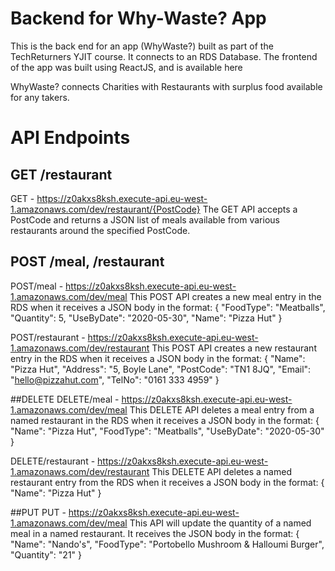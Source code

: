 # Backend for Why-Waste? App
This is the back end for an app (WhyWaste?) built as part of the TechReturners YJIT course. It connects to an RDS Database. The frontend of the app was built using ReactJS, and is available here

WhyWaste? connects Charities with Restaurants with surplus food available for any takers.

# API Endpoints
## GET /restaurant
 GET - https://z0akxs8ksh.execute-api.eu-west-1.amazonaws.com/dev/restaurant/{PostCode}
The GET API accepts a PostCode and returns a JSON list of meals available from various restaurants around the specified PostCode.

## POST /meal, /restaurant

  POST/meal - https://z0akxs8ksh.execute-api.eu-west-1.amazonaws.com/dev/meal
This POST API creates a new meal entry in the RDS when it receives a JSON body in the format:
{
	"FoodType": "Meatballs",
	"Quantity": 5,
	"UseByDate": "2020-05-30",
	"Name": "Pizza Hut"
}

  POST/restaurant - https://z0akxs8ksh.execute-api.eu-west-1.amazonaws.com/dev/restaurant
  This POST API creates a new restaurant entry in the RDS when it receives a JSON body in the format:
  {
	"Name": "Pizza Hut",
	"Address": "5, Boyle Lane",
	"PostCode": "TN1 8JQ",
	"Email": "hello@pizzahut.com",
    "TelNo": "0161 333 4959"
}

##DELETE
  DELETE/meal - https://z0akxs8ksh.execute-api.eu-west-1.amazonaws.com/dev/meal
This DELETE API deletes a meal entry from a named restaurant in the RDS when it receives a JSON body in the format:
  {
	"Name": "Pizza Hut",
    "FoodType": "Meatballs",
	"UseByDate": "2020-05-30"
}

  DELETE/restaurant - https://z0akxs8ksh.execute-api.eu-west-1.amazonaws.com/dev/restaurant
This DELETE API deletes a named restaurant entry from the RDS when it receives a JSON body in the format:
{
	"Name": "Pizza Hut"
}

##PUT
  PUT - https://z0akxs8ksh.execute-api.eu-west-1.amazonaws.com/dev/meal
This API will update the quantity of a named meal in a named restaurant. It receives the JSON body in the format:
{
        "Name": "Nando's",
        "FoodType": "Portobello Mushroom & Halloumi Burger",
        "Quantity": "21"
    }
